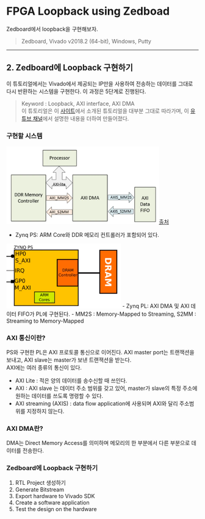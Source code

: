 # FPGA Loopback using Zedboad
Zedboard에서 loopback을 구현해보자.
> Zedboard, Vivado v2018.2 (64-bit), Windows, Putty

***
## 2. Zedboard에 Loopback 구현하기
이 튜토리얼에서는 Vivado에서 제공되는 IP만을 사용하여 전송하는 데이터를 그대로 다시 반환하는 시스템을 구현한다. 이 과정은 5단계로 진행된다.
> Keyword : Loopback, AXI interface, AXI DMA  
> 이 튜토리얼은 이 [사이트](http://www.fpgadeveloper.com/2014/08/using-the-axi-dma-in-vivado.html)에서 소개된 튜토리얼을
대부분 그대로 따라가며, 이 [유튜브 채널](https://www.youtube.com/user/mamsadegh2/feed)에서 설명한 내용을 더하여 만들어졌다.

### 구현할 시스템
<img src="./img/2.0.1.PNG" width="400px">[출처](http://www.fpgadeveloper.com/2014/08/using-the-axi-dma-in-vivado.html)  
- Zynq PS: ARM Core와 DDR 메모리 컨트롤러가 포함되어 있다.  
<img src="./img/2.0.2.PNG" width="300px">  
- Zynq PL: AXI DMA 및 AXI 데이터 FIFO가 PL에 구현된다.  
- MM2S : Memory-Mapped to Streaming, S2MM : Streaming to Memory-Mapped  

### AXI 통신이란?
PS와 구현한 PL은 AXI 프로토콜 통신으로 이어진다. AXI master port는 트랜잭션을 보내고, AXI slave는 master가 보낸 트랜잭션을 받는다.  
AXI에는 여러 종류의 통신이 있다.
- AXI Lite : 적은 양의 데이터를 송수신할 때 쓰인다.
- AXI : AXI slave 는 데이터 주소 범위를 갖고 있어, master가 slave의 특정 주소에 원하는 데이터를 쓰도록 명령할 수 있다.
- AXI streaming (AXIS) : data flow application에 사용되며 AXI와 달리 주소범위를 지정하지 않는다.

### AXI DMA란?
DMA는 Direct Memory Access를 의미하며 메모리의 한 부분에서 다른 부분으로 데이터를 전송한다.

### Zedboard에 Loopback 구현하기
1. RTL Project 생성하기
2. Generate Bitstream
3. Export hardware to Vivado SDK
4. Create a software application
5. Test the design on the hardware
